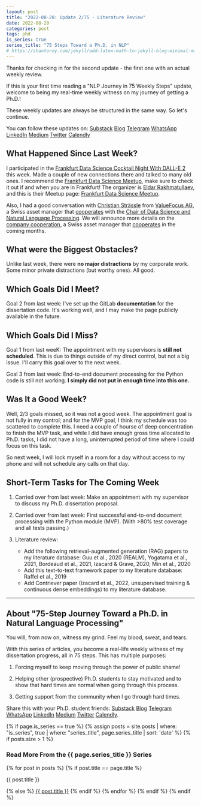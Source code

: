 ```yaml
---
layout: post
title: "2022-08-28: Update 2/75 - Literature Review"
date: 2022-08-20
categories: post
tags: phd
is_series: true
series_title: "75 Steps Toward a Ph.D. in NLP"
# https://shantoroy.com/jekyll/add-latex-math-to-jekyll-blog-minimal-mistakes/
---
```

<script type="text/javascript" async
    src="https://cdnjs.cloudflare.com/ajax/libs/mathjax/2.7.6/MathJax.js?config=TeX-MML-AM_CHTML">
</script>

<script type="text/x-mathjax-config">
    MathJax.Hub.Config({
        extensions: ["tex2jax.js"],
        jax: ["input/TeX", "output/HTML-CSS"],
        tex2jax: {
        inlineMath: [ ['$','$'], ["\\(","\\)"] ],
        displayMath: [ ['$$','$$'], ["\\[","\\]"] ],
        processEscapes: true
        },
        "HTML-CSS": { availableFonts: ["TeX"] }
    });
</script>

Thanks for checking in for the second update - the first one with an actual weekly review.

If this is your first time reading a "NLP Journey in 75 Weekly Steps" update, welcome to being my real-time weekly witness on my journey of getting a Ph.D.!

These weekly updates are always be structured in the same way. So let's continue.

You can follow these updates on: [Substack](https://nlpjourney.substack.com/) [Blog](https://janspoerer.github.io/phdstudies/) [Telegram](https://t.me/+gmkAaVlKPh4xZTky) [WhatsApp](https://chat.whatsapp.com/F6901LMMJWIGlxrahkgBcq) [LinkedIn](https://www.linkedin.com/in/janspoerer/) [Medium](https://medium.com/@janspoerer/about) [Twitter](https://twitter.com/JanSpoerer) [Calendly](https://calendly.com/janspoerer/60m-private)

## What Happened Since Last Week?

I participated in the [Frankfurt Data Science Cocktail Night With DALL-E 2](https://www.meetup.com/de-DE/FrankfurtDataScience/?_cookie-check=qLxLguQbNAeLwUoJ) this week. Made a couple of new connections there and talked to many old ones. I recommend the [Frankfurt Data Science Meetup](https://www.meetup.com/de-DE/frankfurtdatascience/), make sure to check it out if and when you are in Frankfurt! The organizer is [Eldar Rakhmatullaev](https://www.linkedin.com/in/eldarr/), and this is their Meetup page: [Frankfurt Data Science Meetup](https://www.meetup.com/de-DE/frankfurtdatascience/).

Also, I had a good conversation with [Christian Strässle](https://www.linkedin.com/in/christian-str%C3%A4ssle/) from [ValueFocus AG](https://valuefocus.ch/), a Swiss asset manager that [cooperates](https://valuefocus.ch/risiko-aus-sicht-des-value-investors-2/) with the [Chair of Data Science and Natural Language Processing](https://ics.unisg.ch/chair-ds-nlp-handschuh/). We will announce more details on the [company cooperation](https://valuefocus.ch/), a Swiss asset manager that [cooperates](https://valuefocus.ch/risiko-aus-sicht-des-value-investors-2/) in the coming months.

## What were the Biggest Obstacles?

Unlike last week, there were **no major distractions** by my corporate work. Some minor private distractions (but worthy ones). All good.

## Which Goals Did I Meet?

Goal 2 from last week: I've set up the GitLab **documentation** for the dissertation code. It's working well, and I may make the page publicly available in the future.

## Which Goals Did I Miss?

Goal 1 from last weeK: The appointment with my supervisors is **still not scheduled**. This is due to things outside of my direct control, but not a big issue. I'll carry this goal over to the next week.

Goal 3 from last week: End-to-end document processing for the Python code is still not working. **I simply did not put in enough time into this one.**

## Was It a Good Week?

Well, 2/3 goals missed, so it was not a good week. The appointment goal is not fully in my control; and for the MVP goal, I think my schedule was too scattered to complete this. I need a couple of hourse of deep concentration to finish the MVP task, and while I did have enough gross time allocated to Ph.D. tasks, I did not have a long, uninterrupted period of time where I could focus on this task.

So next week, I will lock myself in a room for a day without access to my phone and will not schedule any calls on that day.

## Short-Term Tasks for The Coming Week

1) Carried over from last week: Make an appointment with my supervisor to discuss my Ph.D. dissertation proposal.

2) Carried over from last week: First successful end-to-end document processing with the Python module (MVP). (With >80% test coverage and all tests passing.)

3) Literature review:
    * Add the following retrieval-augmented generation (RAG) papers to my literature database: Guu et al., 2020 (REALM), Yogatama et al., 2021, Bordeaud et al., 2021, Izacard & Grave, 2020, Min et al., 2020
    * Add this text-to-text framework paper to my literature database: Raffel et al., 2019
    * Add Contriever paper (Izacard et al., 2022, unsupervised training & continuous dense embeddings) to my literature database.

____________________________________

## About "75-Step Journey Toward a Ph.D. in Natural Language Processing"

You will, from now on, witness my grind. Feel my blood, sweat, and tears.

With this series of articles, you become a real-life weekly witness of my dissertation progress, all in 75 steps. This has multiple purposes: 

1) Forcing myself to keep moving through the power of public shame!

2) Helping other (prospective) Ph.D. students to stay motivated and to show that hard times are normal when going through this process. 

3) Getting support from the community when I go through hard times.

Share this with your Ph.D. student friends: [Substack](https://nlpjourney.substack.com/) [Blog](https://janspoerer.github.io/phdstudies/) [Telegram](https://t.me/+gmkAaVlKPh4xZTky) [WhatsApp](https://chat.whatsapp.com/F6901LMMJWIGlxrahkgBcq) [LinkedIn](https://www.linkedin.com/in/janspoerer/) [Medium](https://medium.com/@janspoerer/about) [Twitter](https://twitter.com/JanSpoerer) [Calendly](https://calendly.com/janspoerer/60m-private).

{% if page.is_series == true %}
    {% assign posts = site.posts | where: "is_series", true | where: "series_title", page.series_title | sort: 'date' %}
    {% if posts.size > 1 %}
        
<h3 class="text-success p-3 pb-0">Read More From the {{ page.series_title }} Series</h3>
        {% for post in posts %}
                {% if post.title == page.title %}
<p class="nav-link bullet-pointer mb-0">{{ post.title }}</p>
                {% else %}
<a class="nav-link bullet-hash" href="{{ post.url }}">{{ post.title }}</a>
                {% endif %}
        {% endfor %}
    {% endif %}
{% endif %}